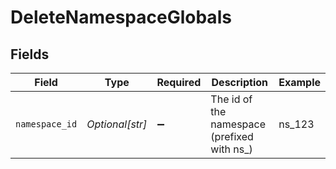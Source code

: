 # DeleteNamespaceGlobals


## Fields

| Field                                       | Type                                        | Required                                    | Description                                 | Example                                     |
| ------------------------------------------- | ------------------------------------------- | ------------------------------------------- | ------------------------------------------- | ------------------------------------------- |
| `namespace_id`                              | *Optional[str]*                             | :heavy_minus_sign:                          | The id of the namespace (prefixed with ns_) | ns_123                                      |